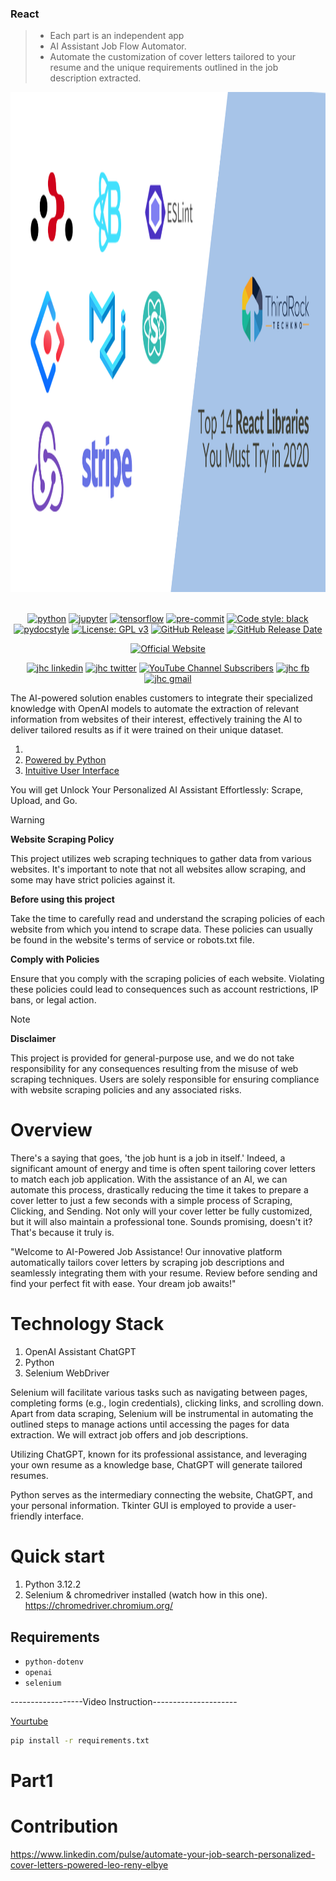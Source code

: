 ### React
> - Each part is an independent app
> - AI Assistant Job Flow Automator. 
> - Automate the customization of cover letters tailored to your resume and the unique requirements outlined in the job description extracted.

<div align="center">

<a href='https://www.hypech.com'>
<img src="./images/libs.png" alt="AI-Powered Cover Letter" height=800></img></a>
<br></br>


[![python](https://img.shields.io/badge/Python-3.12-3776AB.svg?style=flat&logo=python&logoColor=white)](https://www.python.org)
[![jupyter](https://img.shields.io/badge/Jupyter-Lab-F37626.svg?style=flat&logo=Jupyter)](https://jupyterlab.readthedocs.io/en/stable)
[![tensorflow](https://img.shields.io/badge/TensorFlow-1.12-FF6F00.svg?style=flat&logo=tensorflow)](https://www.tensorflow.org)
[![pre-commit](https://img.shields.io/badge/pre--commit-enabled-brightgreen?logo=pre-commit&logoColor=white)](https://github.com/pre-commit/pre-commit)
[![Code style: black](https://img.shields.io/badge/code%20style-black-000000.svg)](https://github.com/psf/black)
[![pydocstyle](https://img.shields.io/badge/pydocstyle-enabled-AD4CD3)](http://www.pydocstyle.org/en/stable/)
[![License: GPL v3](https://img.shields.io/badge/License-GPLv3-blue.svg)](https://www.gnu.org/licenses/gpl-3.0)
[![GitHub Release](https://img.shields.io/github/v/release/aiXpertLab/AI-Powered-Automatically-Customize-Cover-Letter)](https://github.com/aiXpertLab/AI-Powered-Automatically-Customize-Cover-Letter/releases)
[![GitHub Release Date](https://img.shields.io/github/release-date/aiXpertLab/AI-Powered-Automatically-Customize-Cover-Letter)](https://github.com/aixpertlab/)
 
[![Official Website](<https://img.shields.io/badge/-Visit%20the%20Official%20Website%20%E2%86%92-rgb(21,204,116)?style=for-the-badge>)](https://hypech.com)

[![jhc linkedin](https://img.shields.io/badge/Linkedin-aiXpert-5087B2.svg?style=flat&logo=Linkedin)](https://www.linkedin.com/in/aiXpert)
[![jhc twitter](https://img.shields.io/badge/Twitter-@aiXpertLab-00aced.svg?style=flat&logo=twitter)](https://twitter.com/aiXpertLab)
[![YouTube Channel Subscribers](https://img.shields.io/youtube/channel/subscribers/UCNcmE7uHam8jSLSa8CvMgQQ)](https://www.youtube.com/@aiXpertLab)
[![jhc fb](https://img.shields.io/badge/Facebook-aiXpertLab-5087B2.svg?style=flat&logo=facebook)](https://www.facebook.com/aiXpertLab/)
[![jhc gmail](https://img.shields.io/badge/Gmail-aiXpertLab@gmail.com-5087B2.svg?style=flat&logo=gmail)](https://gmail.com)

</div> 

The AI-powered solution enables customers to integrate their specialized knowledge with OpenAI models to automate the extraction of relevant information from websites of their interest, effectively training the AI to deliver tailored results as if it were trained on their unique dataset.

1. [](#part1)
2. [Powered by Python](#architecture)
3. [Intuitive User Interface](#architecture)

You will get Unlock Your Personalized AI Assistant Effortlessly: Scrape, Upload, and Go.

> [!WARNING]  
> **Website Scraping Policy**
> 
> This project utilizes web scraping techniques to gather data from various websites. It's important to note that not all websites allow scraping, and some may have strict policies against it.
>
> **Before using this project**
>
> Take the time to carefully read and understand the scraping policies of each website from which you intend to scrape data. These policies can usually be found in the website's terms of service or robots.txt file.
>
> **Comply with Policies** 
>
>Ensure that you comply with the scraping policies of each website. Violating these policies could lead to consequences such as account restrictions, IP bans, or legal action.

> [!NOTE] 
> **Disclaimer**
> 
>This project is provided for general-purpose use, and we do not take responsibility for any consequences resulting from the misuse of web scraping techniques. Users are solely responsible for ensuring compliance with website scraping policies and any associated risks.

# Overview

There's a saying that goes, 'the job hunt is a job in itself.' Indeed, a significant amount of energy and time is often spent tailoring cover letters to match each job application. With the assistance of an AI, we can automate this process, drastically reducing the time it takes to prepare a cover letter to just a few seconds with a simple process of Scraping, Clicking, and Sending. Not only will your cover letter be fully customized, but it will also maintain a professional tone. Sounds promising, doesn't it? That's because it truly is.

"Welcome to AI-Powered Job Assistance! Our innovative platform automatically tailors cover letters by scraping job descriptions and seamlessly integrating them with your resume. Review before sending and find your perfect fit with ease. Your dream job awaits!"

# Technology Stack

1. OpenAI Assistant ChatGPT
2. Python
3. Selenium WebDriver

Selenium will facilitate various tasks such as navigating between pages, completing forms (e.g., login credentials), clicking links, and scrolling down. Apart from data scraping, Selenium will be instrumental in automating the outlined steps to manage actions until accessing the pages for data extraction. We will extract job offers and job descriptions.

Utilizing ChatGPT, known for its professional assistance, and leveraging your own resume as a knowledge base, ChatGPT will generate tailored resumes.

Python serves as the intermediary connecting the website, ChatGPT, and your personal information. Tkinter GUI is employed to provide a user-friendly interface.

# Quick start

1. Python 3.12.2
2. Selenium & chromedriver installed (watch how in this one).
https://chromedriver.chromium.org/

## Requirements

- `python-dotenv`
- `openai`
- `selenium`

------------------Video Instruction---------------------

[Yourtube](https://youtu.be/TlnytEi2lD8?si=jfcDj2MZqBptziZc)

```bash
pip install -r requirements.txt
```
# Part1

# Contribution

https://www.linkedin.com/pulse/automate-your-job-search-personalized-cover-letters-powered-leo-reny-elbye
